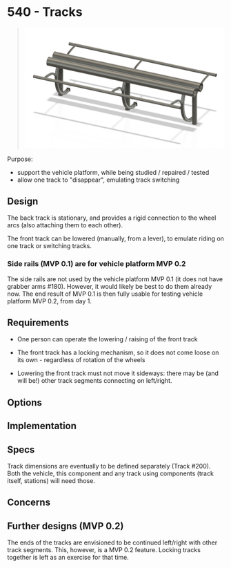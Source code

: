 # 540 - Tracks

>![](images/540-tracks.png)

<!-- tbd. CAD and pic _:) -->

Purpose:

- support the vehicle platform, while being studied / repaired / tested
- allow one track to "disappear", emulating track switching


## Design

The back track is stationary, and provides a rigid connection to the wheel arcs (also attaching them to each other).

The front track can be lowered (manually, from a lever), to emulate riding on one track or switching tracks.

<!-- tbd. picture of scissor in action: up, low -->

### Side rails (MVP 0.1) are for vehicle platform MVP 0.2

The side rails are not used by the vehicle platform MVP 0.1 (it does not have grabber arms #180). However, it would likely be best to do them already now. The end result of MVP 0.1 is then fully usable for testing vehicle platform MVP 0.2, from day 1.


## Requirements

- One person can operate the lowering / raising of the front track
- The front track has a locking mechanism, so it does not come loose on its own - regardless of rotation of the wheels

- Lowering the front track must not move it sideways: there may be (and will be!) other track segments connecting on left/right.


## Options



## Implementation

## Specs

Track dimensions are eventually to be defined separately (Track #200). Both the vehicle, this component and any track using components (track itself, stations) will need those.

<!--
|Spec id|value|comment|
|---|---|---|
|`TRACK GAP DEPTH`|<font color=red>X mm</font>|the front and back tracks shall not meet until this much below|
-->

## Concerns


## Further designs (MVP 0.2)

The ends of the tracks are envisioned to be continued left/right with other track segments. This, however, is a MVP 0.2 feature. Locking tracks together is left as an exercise for that time.

